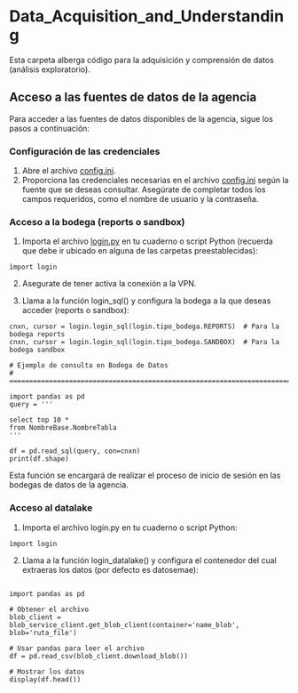 # Data_Acquisition_and_Understanding

Esta carpeta alberga código para la adquisición y comprensión de datos (análisis exploratorio). 

## Acceso a las fuentes de datos de la agencia

Para acceder a las fuentes de datos disponibles de la agencia, sigue los pasos a continuación:

### Configuración de las credenciales 

1. Abre el archivo [config.ini](./Archivos%20de%20configuracion/config.ini).
2. Proporciona las credenciales necesarias en el archivo [config.ini](./Archivos%20de%20configuracion/config.ini) según la fuente que se deseas consultar. Asegúrate de completar todos los campos requeridos, como el nombre de usuario y la contraseña.

### Acceso a la bodega (reports o sandbox)

1. Importa el archivo [login.py](./Notebooks/login.py) en tu cuaderno o script Python (recuerda que debe ir ubicado en alguna de las carpetas preestablecidas):

```ìmport login```

2. Asegurate de tener activa la conexión a la VPN.

3. Llama a la función login_sql() y configura la bodega a la que deseas acceder (reports o sandbox):

```
cnxn, cursor = login.login_sql(login.tipo_bodega.REPORTS)  # Para la bodega reports
cnxn, cursor = login.login_sql(login.tipo_bodega.SANDBOX)  # Para la bodega sandbox

# Ejemplo de consulta en Bodega de Datos
# ==============================================================================

import pandas as pd
query = '''

select top 10 * 
from NombreBase.NombreTabla
'''

df = pd.read_sql(query, con=cnxn)
print(df.shape)
```

Esta función se encargará de realizar el proceso de inicio de sesión en las bodegas de datos de la agencia. 

### Acceso al datalake

1. Importa el archivo login.py en tu cuaderno o script Python:

```ìmport login```

2. Llama a la función login_datalake() y configura el contenedor del cual extraeras los datos (por defecto es datosemae):

```blob_service_client, container_client = login.login_datalake(login.cliente_contenedor.datosemae)

import pandas as pd

# Obtener el archivo
blob_client = blob_service_client.get_blob_client(container='name_blob', blob='ruta_file')

# Usar pandas para leer el archivo
df = pd.read_csv(blob_client.download_blob())

# Mostrar los datos
display(df.head())
```